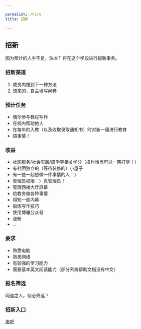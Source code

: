 ```yaml
---

permalink: /hire
title: 招新

---
```


## 招新

因为预计的人手不足，SubIT 将在这个学段进行招新事务。

### 招新渠道

1. 成员内推到下一种方法
2. 想来的，自主填写问卷

### 预计任务

- 偶尔参与教程写作
- 在校内帮助他人
- 在每年的入教（以及收取录取通知书）时对新一届进行教育
- 搞事情！

### 收益

- 社区服务/社会实践/研学等相关学分（操作恰当可以一网打尽！）
- 有社团独立的（等待装修的）小屋子
- 有一些一起想做一件事情的人：）
- 管理员权限：）真管理员！
- 管理西楼大厅屏幕
- 给教务做各种事情
- 得知一些内幕
- 锻炼写作技巧
- 使用博雅公众号
- 涨粉
- ...

### 要求

- 熟悉电脑
- 熟悉网络
- 有较强的学习能力
- 需要基本英文阅读能力（部分系统帮助文档没有中文）

### 报名筛选

同道之人，何必筛选？

### 招新入口

<a href="https://forms.office.com/Pages/ResponsePage.aspx?id=dvGcSe515EmAwVKvzSjStSO8vWcCxT5Ai6EQbNHJpRpUMk1WR0JBOFo2VE83VTdCWjZEMEwzRUFGNS4u" class="btn btn-content">来吧</a>
